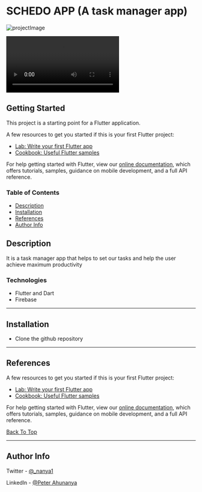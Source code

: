 # SCHEDO APP (A task manager app)

![projectImage](https://user-images.githubusercontent.com/65512288/134526196-27992ba6-37b5-4a8e-9aff-b790c389680a.jpeg)



![projectImage](https://user-images.githubusercontent.com/65512288/193027579-b1f4de07-99c9-4c6a-b6e8-ded1f49b4379.mp4)


## Getting Started

This project is a starting point for a Flutter application.

A few resources to get you started if this is your first Flutter project:

- [Lab: Write your first Flutter app](https://flutter.dev/docs/get-started/codelab)
- [Cookbook: Useful Flutter samples](https://flutter.dev/docs/cookbook)

For help getting started with Flutter, view our
[online documentation](https://flutter.dev/docs), which offers tutorials,
samples, guidance on mobile development, and a full API reference.


### Table of Contents
- [Description](#description)
- [Installation](#Installation)
- [References](#references)
- [Author Info](#author-info)


## Description

It is a task manager app that helps to set our tasks and help the user achieve maximum productivity

### Technologies

- Flutter and Dart
- Firebase
---

## Installation

- Clone the github repository


---

## References

A few resources to get you started if this is your first Flutter project:

- [Lab: Write your first Flutter app](https://flutter.dev/docs/get-started/codelab)
- [Cookbook: Useful Flutter samples](https://flutter.dev/docs/cookbook)

For help getting started with Flutter, view our
[online documentation](https://flutter.dev/docs), which offers tutorials,
samples, guidance on mobile development, and a full API reference.

[Back To Top](#weather-app)

---

## Author Info

Twitter - [@_nanya1](https://twitter.com/_nanya1)

Linkedln - [@Peter Ahunanya](https://www.linkedin.com/in/peter-ahunanya-b18a82209/)
 
